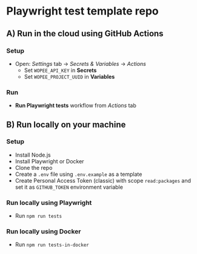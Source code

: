 # Playwright test template repo

## A) Run in the cloud using GitHub Actions

### Setup
- Open: _Settings_ tab -> _Secrets & Variables_ -> _Actions_
  - Set `WOPEE_API_KEY` in __Secrets__
  - Set `WOPEE_PROJECT_UUID` in __Variables__

### Run
- __Run Playwright tests__ workflow from _Actions_ tab

## B) Run locally on your machine

### Setup
- Install Node.js
- Install Playwright or Docker
- Clone the repo
- Create a `.env` file using `.env.example` as a template
- Create Personal Access Token (classic) with scope `read:packages` and set it as `GITHUB_TOKEN` environment variable


### Run locally using Playwright
- Run `npm run tests`

### Run locally using Docker
- Run `npm run tests-in-docker`
